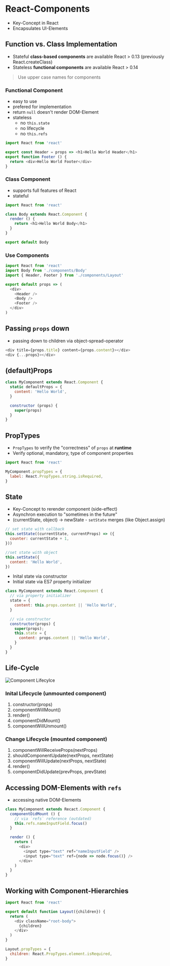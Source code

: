 # React-Components

* Key-Concept in React
* Encapsulates UI-Elements

## Function vs. Class Implementation

* Stateful __class-based components__ are available React > 0.13 (previously React.createClass)
* Stateless __functional components__ are available React > 0.14

> Use upper case names for components

### Functional Component

* easy to use
* prefered for implementation
* return `null` doesn't render DOM-Element
* stateless
  * no `this.state`
  * no lifecycle
  * no `this.refs`

```javascript
import React from 'react'

export const Header = props => <h1>Hello World Header</h1>
export function Footer () {
  return <div>Hello World Footer</div>
}
```

### Class Component

* supports full features of React
* stateful

```javascript
import React from 'react'

class Body extends React.Component {
  render () {
    return <h1>Hello World Body</h1>
  }
}

export default Body
```

### Use Components

```javascript
import React from 'react'
import Body from './components/Body'
import { Header, Footer } from './components/Layout'

export default props => (
  <div>
    <Header />
    <Body />
    <Footer />
  </div>
)
```

## Passing `props` down

* passing down to children via object-spread-operator

```javascript
<div title={props.title} content={props.content}></div>
<div {...props}></div>
```

## (default)Props

```javascript
class MyComponent extends React.Component {
  static defaultProps = {
    content: 'Hello World',
  }

  constructor (props) {
    super(props)
  }
}
```

## PropTypes

* `PropTypes` to verify the "correctness" of `props` at __runtime__
* Verify optional, mandatory, type of component properties

```javascript
import React from 'react'

MyComponent.propTypes = {
  label: React.PropTypes.string.isRequired,
}
```

## State

* Key-Concept to rerender component (side-effect)
* Asynchron execution to "sometimes in the future"
* (currentState, object) -> newState - `setState` merges (like Object.assign)

```javascript
// set state with callback
this.setState((currentState, currentProps) => ({
  counter: currentState + 1,
}))

//set state with object
this.setState({
  content: 'Hello World',
})
```

* Inital state via constructor
* Initial state via ES7 property initializer

```javascript
class MyComponent extends React.Component {
  // via property initializer
  state = {
    content: this.props.content || 'Hello World',
  }

  // via constructor
  constructor(props) {
    super(props);
    this.state = {
      content: props.content || 'Hello World',
    }
  }
}
```

## Life-Cycle

![Component Lifecylce](component-lifecycle.png)

### Inital Lifecycle (unmounted component)

1. constructor(props)
2. componentWillMount()
3. render()
4. componentDidMount()
5. componentWillUnmount()

### Change Lifecycle (mounted component)

1. componentWillReceiveProps(nextProps)
2. shouldComponentUpdate(nextProps, nextState)
3. componentWillUpdate(nextProps, nextState)
4. render()
5. componentDidUpdate(prevProps, prevState)

## Accessing DOM-Elements with `refs`

* accessing native DOM-Elements

```javascript
class MyComponent extends Recact.Component {
  componentDidMount () {
    // via `refs` reference (outdated)
    this.refs.nameInputField.focus()
  }

  render () {
    return (
      <div>
        <input type="text" ref="nameInputField" />
        <input type="text" ref={node => node.focus()} />
      </div>
    )
  }
}
```

## Working with Component-Hierarchies

```javascript
import React from 'react'

export default function Layout({children}) {
  return (
    <div className="root-body">
      {children}
    </div>
  )
}

Layout.propTypes = {
  children: React.PropTypes.element.isRequired,
}
```